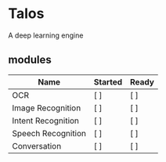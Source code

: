 # Talos
A deep learning engine
## modules
|Name               |Started|Ready|
|-------------------|-------|-----|
|OCR                |  [ ]  | [ ] |
|Image Recognition  |  [ ]  | [ ] |
|Intent Recognition |  [ ]  | [ ] |
|Speech Recognition |  [ ]  | [ ] |
|Conversation       |  [ ]  | [ ] |

